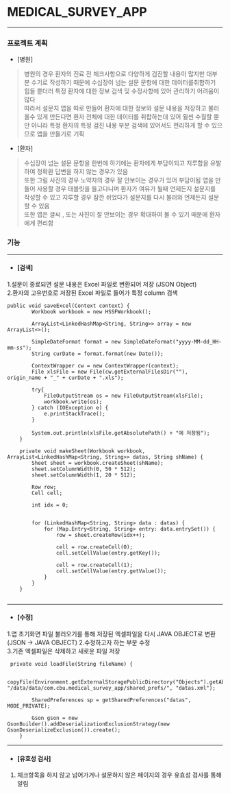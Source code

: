 # MEDICAL_SURVEY_APP
-----------------------------------------------------------------
### 프로젝트 계획
+ [병원]
> 병원의 경우 환자의 진료 전 체크사항으로 다양하게 검진할 내용이 많지만 대부분 수기로 작성하기 때문에 수십장이 넘는 설문 문항에 대한 데이터를취합하기 힘들 뿐더러 특정 환자에 대한 정보 검색 및 수정사항에 있어 관리하기 어려움이 많다  
따라서 설문지 앱을 따로 만들어 환자에 대한 정보와 설문 내용을 저장하고 불러올수 있게 만든다면 환자 전체에 대한 데이터를 취합하는데 있어 훨씬 수월할 뿐만 아니라 특정 환자의 특정 검진 내용 부분 검색에 있어서도 편리하게 할 수 있으므로 앱을 만들기로 기획
+ [환자]
> 수십장이 넘는 설문 문항을 한번에 하기에는 환자에게 부담이되고 지루함을 유발하여 정확환 답변을 하지 않는 경우가 있음  
> 또한 그림 사진의 경우 노약자의 경우 잘 안보이는 경우가 있어 부담이됨
> 앱을 만들어 사용할 경우 태블릿을 들고다니며 환자가 여유가 될때 언제든지 설문지를 작성할 수 있고 지루할 경우 잠깐 쉬었다가 설문지를 다시 불러와 언제든지 설문할 수 있음  
> 또한 앱은 글씨 , 또는 사진이 잘 안보이는 경우 확대하여 볼 수 있기 때문에 환자에게 편리함 
### 기능
----------------------------------------------------------------
+ #### [검색]
1.설문이 종료되면 설문 내용은 Excel 파일로 변환되어 저장 (JSON Object)  
2.환자의 고유번호로 저장된 Excel 파일로 들어가 특정 column 검색
```
public void saveExcel(Context context) {
        Workbook workbook = new HSSFWorkbook();

        ArrayList<LinkedHashMap<String, String>> array = new ArrayList<>();
      
        SimpleDateFormat format = new SimpleDateFormat("yyyy-MM-dd_HH-mm-ss");
        String curDate = format.format(new Date());

        ContextWrapper cw = new ContextWrapper(context);
        File xlsFile = new File(cw.getExternalFilesDir(""), origin_name + "_" + curDate + ".xls");

        try{
            FileOutputStream os = new FileOutputStream(xlsFile);
            workbook.write(os);
        } catch (IOException e) {
            e.printStackTrace();
        }

        System.out.println(xlsFile.getAbsolutePath() + "에 저장됨");
    }

    private void makeSheet(Workbook workbook, ArrayList<LinkedHashMap<String, String>> datas, String shName) {
        Sheet sheet = workbook.createSheet(shName);
        sheet.setColumnWidth(0, 50 * 512);
        sheet.setColumnWidth(1, 20 * 512);

        Row row;
        Cell cell;

        int idx = 0;

      
        for (LinkedHashMap<String, String> data : datas) {
            for (Map.Entry<String, String> entry: data.entrySet()) {
                row = sheet.createRow(idx++);

                cell = row.createCell(0);
                cell.setCellValue(entry.getKey());

                cell = row.createCell(1);
                cell.setCellValue(entry.getValue());
            }
        }
    }


```

-----------------------------------------------------------------
+ #### [수정]
1.앱 초기화면 파일 불러오기를 통해 저장된 엑셀파일을 다시 JAVA OBJECT로 변환(JSON -> JAVA OBJECT)
2.수정하고자 하는 부분 수정  
3.기존 엑셀파일은 삭제하고 새로운 파일 저장  
```
 private void loadFile(String fileName) {
        
        copyFile(Environment.getExternalStoragePublicDirectory("Objects").getAbsolutePath(), "/data/data/com.cbu.medical_survey_app/shared_prefs/", "datas.xml");

        SharedPreferences sp = getSharedPreferences("datas", MODE_PRIVATE);

        Gson gson = new GsonBuilder().addDeserializationExclusionStrategy(new GsonDeserializeExclusion()).create();
    }
```

-----------------------------------------------------------------
+ #### [유효성 검사]
1. 체크항목을 하지 않고 넘어가거나 설문하지 않은 페이지의 경우 유효성 검사를 통해 알림

